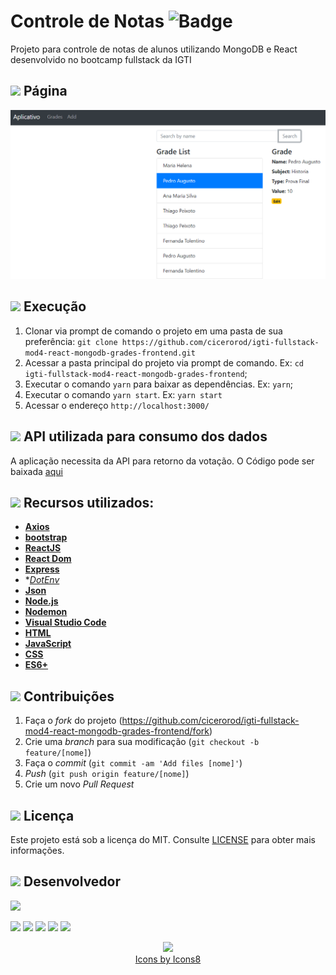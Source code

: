 # Controle de Notas ![Badge](https://img.shields.io/badge/Status-Conclu%C3%ADdo-green)

Projeto para controle de notas de alunos utilizando MongoDB e React desenvolvido no bootcamp fullstack da IGTI

## <img src="https://img.icons8.com/ios-filled/20/000000/browser-window.png"/> Página

<p align="center">
  <img src="https://github.com/cicerorod/igti-fullstack-mod4-react-mongodb-grades-frontend/blob/master/img/tela.PNG">
</p>

## ![](https://img.icons8.com/metro/20/000000/run-command.png) Execução

1. Clonar via prompt de comando o projeto em uma pasta de sua preferência: `git clone https://github.com/cicerorod/igti-fullstack-mod4-react-mongodb-grades-frontend.git`
2. Acessar a pasta principal do projeto via prompt de comando. Ex: `cd igti-fullstack-mod4-react-mongodb-grades-frontend`;
3. Executar o comando `yarn` para baixar as dependências. Ex: `yarn`;
4. Executar o comando `yarn start`. Ex: `yarn start`
5. Acessar o endereço `http://localhost:3000/`

<!-- :hammer:-->

## ![](https://img.icons8.com/ios-glyphs/20/000000/api.png) API utilizada para consumo dos dados

A aplicação necessita da API para retorno da votação. O Código pode ser baixada [aqui][backend]

## ![](https://img.icons8.com/ios-filled/20/000000/hammer.png) Recursos utilizados:

- **[Axios](https://www.npmjs.com/package/react-axios)**
- **[bootstrap](https://www.w3schools.com/bootstrap4/bootstrap_get_started.asp)**
- **[ReactJS](https://reactjs.org/)**
- **[React Dom](https://www.npmjs.com/package/react-dom)**
- **[Express](https://expressjs.com/pt-br/)**
- **[DotEnv](https://www.npmjs.com/package/dotenv)*
- **[Json](https://www.w3schools.com/js/js_json_intro.asp)**
- **[Node.js](https://nodejs.org/en/)**
- **[Nodemon](https://www.npmjs.com/package/nodemon)**
- **[Visual Studio Code](https://code.visualstudio.com/?WT.mc_id=hackingcarreira_wmc-github-gllemos)**
- **[HTML](https://www.w3schools.com/html/)**
- **[JavaScript](https://www.w3schools.com/js/)**
- **[CSS](https://www.w3schools.com/Css/)**
- **[ES6+](https://www.w3schools.com/Js/js_es6.asp)**

## ![](https://img.icons8.com/ios-glyphs/20/000000/pull-request.png) Contribuições

1. Faça o _fork_ do projeto (<https://github.com/cicerorod/igti-fullstack-mod4-react-mongodb-grades-frontend/fork>)
2. Crie uma _branch_ para sua modificação (`git checkout -b feature/[nome]`)
3. Faça o _commit_ (`git commit -am 'Add files [nome]'`)
4. _Push_ (`git push origin feature/[nome]`)
5. Crie um novo _Pull Request_

## ![](https://img.icons8.com/windows/20/000000/regular-document.png) Licença

Este projeto está sob a licença do MIT. Consulte [LICENSE](https://github.com/cicerorod/igti-fullstack-mod4-react-mongodb-grades-frontend/blob/master/LICENSE) para obter mais informações.

## ![](https://img.icons8.com/ios-glyphs/22/000000/code-file.png) Desenvolvedor

<img src="https://avatars.githubusercontent.com/cicerorod" width=115>

[![](https://img.icons8.com/fluent/30/000000/github.png)](https://github.com/cicerorod)
[![](https://img.icons8.com/metro/25/000000/linkedin.png)](https://www.linkedin.com/in/c%C3%ADcero-rodrigues-89623784/)
[![](https://img.icons8.com/metro/25/000000/facebook.png)](https://www.facebook.com/cicero.rodrigues.90834)
[![](https://img.icons8.com/material-rounded/29/000000/instagram-new.png)](https://www.instagram.com/cicero_rod/)
[![](https://img.icons8.com/metro/26/000000/email.png)](mailto:cicerorod@gmail.com)

<p align="center">
  <img src="https://img.icons8.com/wired/32/000000/icons8-new-logo.png" >
  </br>
  <a href="https://icons8.com/icon/">Icons by Icons8</a>
  
</p>

[backend]: https://github.com/cicerorod/igti-fullstack-mod4-react-mongodb-grades-backend

<!--
[nodejs]: https://nodejs.org/
[yarn]: https://yarnpkg.com/
[repo]:https://github.com/cicerorod/igti-fullstack-mod3-react-paises
-->
